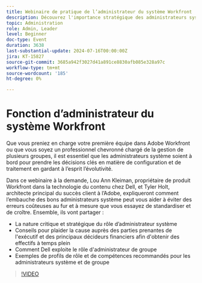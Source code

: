 ```yaml
---
title: Webinaire de pratique de l’administrateur du système Workfront
description: Découvrez l'importance stratégique des administrateurs système dans notre webinaire à la demande grâce aux experts de Dell et d'Adobe Workfront. Découvrez des conseils sur la sécurisation des effectifs à temps plein, l’utilisation du rôle d’administrateur de groupe et la définition des profils de rôle pour une configuration et une évolutivité efficaces dans Adobe Workfront.
topic: Administration
role: Admin, Leader
level: Beginner
doc-type: Event
duration: 3638
last-substantial-update: 2024-07-16T00:00:00Z
jira: KT-15827
source-git-commit: 3685a942f3027d41a891ce8830afb085e328a97c
workflow-type: tm+mt
source-wordcount: '185'
ht-degree: 0%

---
```



# Fonction d’administrateur du système Workfront

Que vous preniez en charge votre première équipe dans Adobe Workfront ou que vous soyez un professionnel chevronné chargé de la gestion de plusieurs groupes, il est essentiel que les administrateurs système soient à bord pour prendre les décisions clés en matière de configuration et de traitement en gardant à l’esprit l’évolutivité.

Dans ce webinaire à la demande, Lou Ann Kleiman, propriétaire de produit Workfront dans la technologie du contenu chez Dell, et Tyler Holt, architecte principal du succès client à l’Adobe, expliqueront comment l’embauche des bons administrateurs système peut vous aider à éviter des erreurs coûteuses au fur et à mesure que vous essayez de standardiser et de croître.  Ensemble, ils vont partager :

* La nature critique et stratégique du rôle d’administrateur système
* Conseils pour plaider la cause auprès des parties prenantes de l&#39;exécutif et des principaux décideurs financiers afin d&#39;obtenir des effectifs à temps plein
* Comment Dell exploite le rôle d&#39;administrateur de groupe
* Exemples de profils de rôle et de compétences recommandés pour les administrateurs système et de groupe

>[!VIDEO](https://video.tv.adobe.com/v/3431021/?learn=on)

